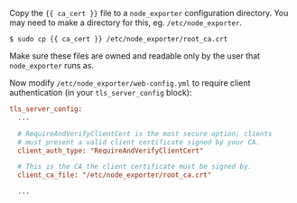 Copy the `{{ ca_cert }}` file to a `node_exporter` configuration directory. You may need to make a directory for this, eg. `/etc/node_exporter`.

```shell-session
$ sudo cp {{ ca_cert }} /etc/node_exporter/root_ca.crt
```

Make sure these files are owned and readable only by the user that `node_exporter` runs as.

Now modify `/etc/node_exporter/web-config.yml` to require client authentication (in your `tls_server_config` block):

```ini
tls_server_config:
  ...

  # RequireAndVerifyClientCert is the most secure option; clients
  # must present a valid client certificate signed by your CA.
  client_auth_type: "RequireAndVerifyClientCert"

  # This is the CA the client certificate must be signed by.
  client_ca_file: "/etc/node_exporter/root_ca.crt"

  ...
```

